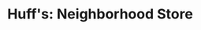 ---
title: "Huff's: Neighborhood Store"
url: /pleasant-garden/huffs-neighborhood-store/
shop: convenience
---
